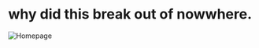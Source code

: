# why did this break out of nowwhere.

![Homepage](https://github.com/user-attachments/assets/c1873201-c54c-4218-a208-6c2e4743f619)
